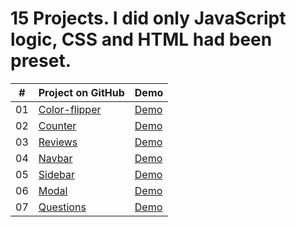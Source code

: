 # 15 Projects. I did only JavaScript logic, CSS and HTML had been preset.

|  #  |                                                        Project on GitHub                                                  |                                         Demo                                                          |
| :-: | ------------------------------------------------------------------------------------------------------------------------- | ------------------------------------------------------------------------------------------------------|
| 01  | [Color-flipper](https://github.com/Matrix-citizen/15-Vanilla-JavaScript-projects/tree/master/01%20-%20Color-flipper)      | [Demo](https://matrix-citizen.online/15%20Vanilla%20JavaScript%20projects/01%20-%20Color-flipper/)    |
| 02  | [Counter](https://github.com/Matrix-citizen/15-Vanilla-JavaScript-projects/tree/master/02%20-%20Counter)                  | [Demo](https://matrix-citizen.online/15%20Vanilla%20JavaScript%20projects/02%20-%20Counter/)          |
| 03  | [Reviews](https://github.com/Matrix-citizen/15-Vanilla-JavaScript-projects/tree/master/03%20-%20Reviews)                  | [Demo](https://matrix-citizen.online/15%20Vanilla%20JavaScript%20projects/03%20-%20Reviews/)          |  
| 04  | [Navbar](https://github.com/Matrix-citizen/15-Vanilla-JavaScript-projects/tree/master/04%20-%20Navbar)                    | [Demo](https://matrix-citizen.online/15%20Vanilla%20JavaScript%20projects/04%20-%20Navbar/index.html) | 
| 05  | [Sidebar](https://github.com/Matrix-citizen/15-Vanilla-JavaScript-projects/tree/master/05%20-%20Sidebar)                  | [Demo](https://matrix-citizen.online/15%20Vanilla%20JavaScript%20projects/05%20-%20Sidebar/)          | 
| 06  | [Modal](https://github.com/Matrix-citizen/15-Vanilla-JavaScript-projects/tree/master/06%20-%20Modal)                      | [Demo](https://matrix-citizen.online/15%20Vanilla%20JavaScript%20projects/06%20-%20Modal/)            |
| 07  | [Questions](https://github.com/Matrix-citizen/15-Vanilla-JavaScript-projects/tree/master/07%20-%20Questions)              | [Demo](https://matrix-citizen.online/15%20Vanilla%20JavaScript%20projects/07%20-%20Questions/)        | 











